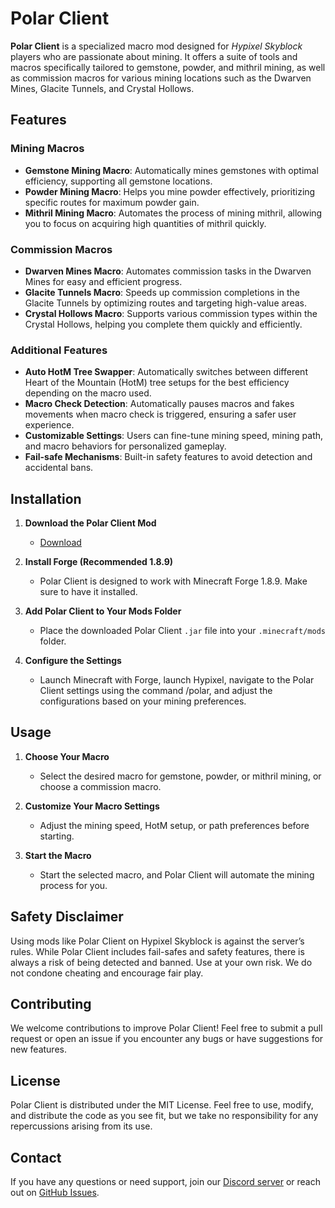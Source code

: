 # Polar Client

**Polar Client** is a specialized macro mod designed for *Hypixel Skyblock* players who are passionate about mining. It offers a suite of tools and macros specifically tailored to gemstone, powder, and mithril mining, as well as commission macros for various mining locations such as the Dwarven Mines, Glacite Tunnels, and Crystal Hollows. 

## Features

### Mining Macros
- **Gemstone Mining Macro**: Automatically mines gemstones with optimal efficiency, supporting all gemstone locations.
- **Powder Mining Macro**: Helps you mine powder effectively, prioritizing specific routes for maximum powder gain.
- **Mithril Mining Macro**: Automates the process of mining mithril, allowing you to focus on acquiring high quantities of mithril quickly.

### Commission Macros
- **Dwarven Mines Macro**: Automates commission tasks in the Dwarven Mines for easy and efficient progress.
- **Glacite Tunnels Macro**: Speeds up commission completions in the Glacite Tunnels by optimizing routes and targeting high-value areas.
- **Crystal Hollows Macro**: Supports various commission types within the Crystal Hollows, helping you complete them quickly and efficiently.

### Additional Features
- **Auto HotM Tree Swapper**: Automatically switches between different Heart of the Mountain (HotM) tree setups for the best efficiency depending on the macro used.
- **Macro Check Detection**: Automatically pauses macros and fakes movements when macro check is triggered, ensuring a safer user experience.
- **Customizable Settings**: Users can fine-tune mining speed, mining path, and macro behaviors for personalized gameplay.
- **Fail-safe Mechanisms**: Built-in safety features to avoid detection and accidental bans.

## Installation

1. **Download the Polar Client Mod**  
   - [Download](https://github.com/PolarClient-v2/Releases/blob/main/PolarClient_Loader.jar)

2. **Install Forge (Recommended 1.8.9)**  
   - Polar Client is designed to work with Minecraft Forge 1.8.9. Make sure to have it installed.

3. **Add Polar Client to Your Mods Folder**  
   - Place the downloaded Polar Client `.jar` file into your `.minecraft/mods` folder.

4. **Configure the Settings**  
   - Launch Minecraft with Forge, launch Hypixel, navigate to the Polar Client settings using the command /polar, and adjust the configurations based on your mining preferences.

## Usage

1. **Choose Your Macro**
   - Select the desired macro for gemstone, powder, or mithril mining, or choose a commission macro.

2. **Customize Your Macro Settings**
   - Adjust the mining speed, HotM setup, or path preferences before starting.

3. **Start the Macro**
   - Start the selected macro, and Polar Client will automate the mining process for you.

## Safety Disclaimer

Using mods like Polar Client on Hypixel Skyblock is against the server’s rules. While Polar Client includes fail-safes and safety features, there is always a risk of being detected and banned. Use at your own risk. We do not condone cheating and encourage fair play.

## Contributing

We welcome contributions to improve Polar Client! Feel free to submit a pull request or open an issue if you encounter any bugs or have suggestions for new features.

## License

Polar Client is distributed under the MIT License. Feel free to use, modify, and distribute the code as you see fit, but we take no responsibility for any repercussions arising from its use.

## Contact

If you have any questions or need support, join our [Discord server](https://discord.gg/pKXRh3ik) or reach out on [GitHub Issues](https://github.com/polarclient-v2/releases/issues).
